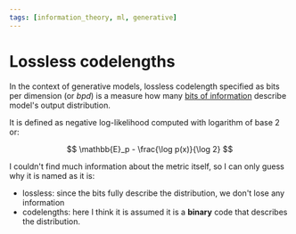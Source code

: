```yaml
---
tags: [information_theory, ml, generative]
---
```

# Lossless codelengths

In the context of generative models, lossless codelength specified as bits per
dimension (or *bpd*) is a measure how many [bits of
information](./self_information.md) describe model's output distribution.

It is defined as negative log-likelihood computed with logarithm of base $2$ or:

$$
\mathbb{E}_p - \frac{\log p(x)}{\log 2}
$$

I couldn't find much information about the metric itself, so I can only guess
why it is named as it is:

- lossless: since the bits fully describe the distribution, we don't lose any
  information
- codelengths: here I think it is assumed it is a **binary** code that describes the
  distribution.
